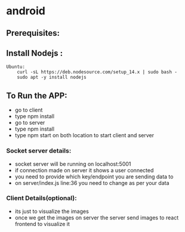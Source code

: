 # android
## Prerequisites:</br>
## Install Nodejs :</br>
    Ubuntu:
        curl -sL https://deb.nodesource.com/setup_14.x | sudo bash -
        sudo apt -y install nodejs
## To Run the APP:</br>
  - go to client</br>
  - type npm install</br>
  - go to server</br>
  - type npm install</br>
  - type npm start on both location to start client and server</br>
### Socket server details:</br>
  - socket server will be running on localhost:5001</br>
  - if connection made on server it shows a user connected</br>
  - you need to provide which key/endpoint you are sending data to</br>
  - on server/index.js line:36 you need to change as per your data
### Client Details(optional):</br>
  - its just to visualize the images
  - once we get the images on server the server send images to react frontend to visualize it

